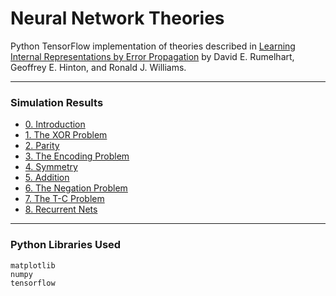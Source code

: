 # Neural Network Theories

Python TensorFlow implementation of theories described in [Learning Internal Representations by Error Propagation](https://web.stanford.edu/class/psych209a/ReadingsByDate/02_06/PDPVolIChapter8.pdf) by David E. Rumelhart, Geoffrey E. Hinton, and Ronald J. Williams.

---

### Simulation Results

- [0. Introduction](0.%20Introduction)
- [1. The XOR Problem](1.%20The%20XOR%20Problem)
- [2. Parity](2.%20Parity)
- [3. The Encoding Problem](3.%20The%20Encoding%20Problem)
- [4. Symmetry](4.%20Symmetry)
- [5. Addition](5.%20Addition)
- [6. The Negation Problem](6.%20The%20Negation%20Problem)
- [7. The T-C Problem](7.%20The%20T-C%20Problem)
- [8. Recurrent Nets](8.%20Recurrent%20Nets)

---

### Python Libraries Used

	matplotlib
	numpy
	tensorflow
